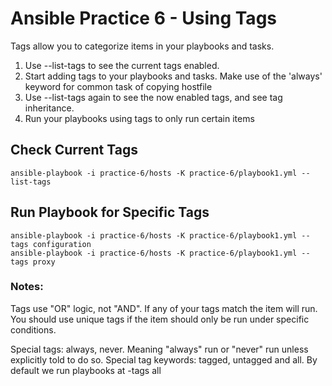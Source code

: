 # Ansible Practice 6 - Using Tags

Tags allow you to categorize items in your playbooks and tasks.  

1. Use --list-tags to see the current tags enabled.
2. Start adding tags to your playbooks and tasks. Make use of the 'always' keyword for common task of copying hostfile
3. Use --list-tags again to see the now enabled tags, and see tag inheritance.
4. Run your playbooks using tags to only run certain items

## Check Current Tags
``` shell
ansible-playbook -i practice-6/hosts -K practice-6/playbook1.yml --list-tags
``` 

## Run Playbook for Specific Tags
``` shell
ansible-playbook -i practice-6/hosts -K practice-6/playbook1.yml --tags configuration
ansible-playbook -i practice-6/hosts -K practice-6/playbook1.yml --tags proxy
```

### Notes:

Tags use "OR" logic, not "AND". If any of your tags match the item will run. You should use unique tags if the item should only be run under specific conditions.

Special tags: always, never.  Meaning "always" run or "never" run unless explicitly told to do so.
Special tag keywords: tagged, untagged and all.  By default we run playbooks at -tags all

